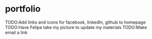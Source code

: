 # portfolio
TODO:Add links and icons for facebook, linkedIn, github to homepage
TODO:Have Felipe take my picture to update my materials
TODO:Make email a link
